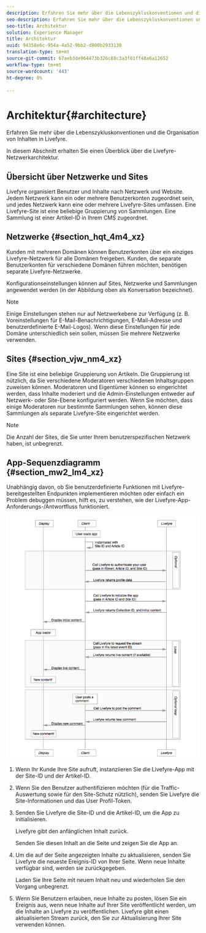 ```yaml
---
description: Erfahren Sie mehr über die Lebenszykluskonventionen und die Organisation von Inhalten in Livefyre.
seo-description: Erfahren Sie mehr über die Lebenszykluskonventionen und die Organisation von Inhalten in Livefyre.
seo-title: Architektur
solution: Experience Manager
title: Architektur
uuid: 94358e6c-954a-4a52-9bb2-d800b2933130
translation-type: tm+mt
source-git-commit: 67aeb3de964473b326c88c3a3f81ff48a6a12652
workflow-type: tm+mt
source-wordcount: '443'
ht-degree: 0%

---
```



# Architektur{#architecture}

Erfahren Sie mehr über die Lebenszykluskonventionen und die Organisation von Inhalten in Livefyre.

In diesem Abschnitt erhalten Sie einen Überblick über die Livefyre-Netzwerkarchitektur.

## Übersicht über Netzwerke und Sites

Livefyre organisiert Benutzer und Inhalte nach Netzwerk und Website. Jedem Netzwerk kann ein oder mehrere Benutzerkonten zugeordnet sein, und jedes Netzwerk kann eine oder mehrere Livefyre-Sites umfassen. Eine Livefyre-Site ist eine beliebige Gruppierung von Sammlungen. Eine Sammlung ist einer Artikel-ID in Ihrem CMS zugeordnet.

## Netzwerke {#section_hqt_4m4_xz}

Kunden mit mehreren Domänen können Benutzerkonten über ein einziges Livefyre-Netzwerk für alle Domänen freigeben. Kunden, die separate Benutzerkonten für verschiedene Domänen führen möchten, benötigen separate Livefyre-Netzwerke.

Konfigurationseinstellungen können auf Sites, Netzwerke und Sammlungen angewendet werden (in der Abbildung oben als Konversation bezeichnet).

>[!NOTE]
>
>Einige Einstellungen stehen nur auf Netzwerkebene zur Verfügung (z. B. Voreinstellungen für E-Mail-Benachrichtigungen, E-Mail-Adresse und benutzerdefinierte E-Mail-Logos). Wenn diese Einstellungen für jede Domäne unterschiedlich sein sollen, müssen Sie mehrere Netzwerke verwenden.

## Sites {#section_vjw_nm4_xz}

Eine Site ist eine beliebige Gruppierung von Artikeln. Die Gruppierung ist nützlich, da Sie verschiedene Moderatoren verschiedenen Inhaltsgruppen zuweisen können. Moderatoren und Eigentümer können so eingerichtet werden, dass Inhalte moderiert und die Admin-Einstellungen entweder auf Netzwerk- oder Site-Ebene konfiguriert werden. Wenn Sie möchten, dass einige Moderatoren nur bestimmte Sammlungen sehen, können diese Sammlungen als separate Livefyre-Site eingerichtet werden.

>[!NOTE]
>
>Die Anzahl der Sites, die Sie unter Ihrem benutzerspezifischen Netzwerk haben, ist unbegrenzt.

## App-Sequenzdiagramm {#section_mw2_lm4_xz}

Unabhängig davon, ob Sie benutzerdefinierte Funktionen mit Livefyre-bereitgestellten Endpunkten implementieren möchten oder einfach ein Problem debuggen müssen, hilft es, zu verstehen, wie der Livefyre-App-Anforderungs-/Antwortfluss funktioniert.

![](assets/appsequencediagram.png)

1. Wenn Ihr Kunde Ihre Site aufruft, instanziieren Sie die Livefyre-App mit der Site-ID und der Artikel-ID.
1. Wenn Sie den Benutzer authentifizieren möchten (für die Traffic-Auswertung sowie für den Site-Schutz nützlich), senden Sie Livefyre die Site-Informationen und das User Profil-Token.
1. Senden Sie Livefyre die Site-ID und die Artikel-ID, um die App zu initialisieren.

   Livefyre gibt den anfänglichen Inhalt zurück.

   Senden Sie diesen Inhalt an die Seite und zeigen Sie die App an.

1. Um die auf der Seite angezeigten Inhalte zu aktualisieren, senden Sie Livefyre die neueste Ereignis-ID von Ihrer Seite. Wenn neue Inhalte verfügbar sind, werden sie zurückgegeben.

   Laden Sie Ihre Seite mit neuem Inhalt neu und wiederholen Sie den Vorgang unbegrenzt.

1. Wenn Sie Benutzern erlauben, neue Inhalte zu posten, lösen Sie ein Ereignis aus, wenn neue Inhalte auf Ihrer Site veröffentlicht werden, um die Inhalte an Livefyre zu veröffentlichen. Livefyre gibt einen aktualisierten Stream zurück, den Sie zur Aktualisierung Ihrer Site verwenden können.
